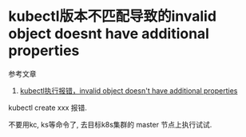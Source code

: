# kubectl版本不匹配导致的invalid object doesnt have additional properties

参考文章

1. [kubectl执行报错，invalid object doesn't have additional properties](https://my.oschina.net/u/1263909/blog/4270071)

kubectl create xxx 报错.

不要用kc, ks等命令了, 去目标k8s集群的 master 节点上执行试试.
